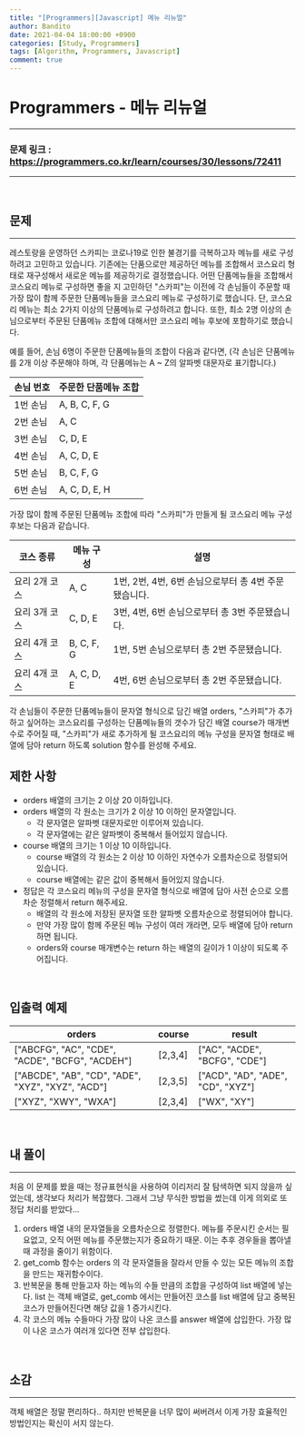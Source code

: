```yaml
---
title: "[Programmers][Javascript] 메뉴 리뉴얼"
author: Bandito
date: 2021-04-04 18:00:00 +0900
categories: [Study, Programmers]
tags: [Algorithm, Programmers, Javascript]
comment: true
---
```

 
# Programmers - 메뉴 리뉴얼

***
### 문제 링크 : <https://programmers.co.kr/learn/courses/30/lessons/72411>

***

<br/>

## 문제
***

레스토랑을 운영하던 스카피는 코로나19로 인한 불경기를 극복하고자 메뉴를 새로 구성하려고 고민하고 있습니다.
기존에는 단품으로만 제공하던 메뉴를 조합해서 코스요리 형태로 재구성해서 새로운 메뉴를 제공하기로 결정했습니다. 어떤 단품메뉴들을 조합해서 코스요리 메뉴로 구성하면 좋을 지 고민하던 "스카피"는 이전에 각 손님들이 주문할 때 가장 많이 함께 주문한 단품메뉴들을 코스요리 메뉴로 구성하기로 했습니다.
단, 코스요리 메뉴는 최소 2가지 이상의 단품메뉴로 구성하려고 합니다. 또한, 최소 2명 이상의 손님으로부터 주문된 단품메뉴 조합에 대해서만 코스요리 메뉴 후보에 포함하기로 했습니다.

예를 들어, 손님 6명이 주문한 단품메뉴들의 조합이 다음과 같다면,
(각 손님은 단품메뉴를 2개 이상 주문해야 하며, 각 단품메뉴는 A ~ Z의 알파벳 대문자로 표기합니다.)

|손님 번호|주문한 단품메뉴 조합|
|-----|-----|
|1번 손님|A, B, C, F, G|
|2번 손님|A, C|
|3번 손님|C, D, E|
|4번 손님|A, C, D, E|
|5번 손님|B, C, F, G|
|6번 손님|A, C, D, E, H|

가장 많이 함께 주문된 단품메뉴 조합에 따라 "스카피"가 만들게 될 코스요리 메뉴 구성 후보는 다음과 같습니다.


|코스 종류|메뉴 구성|설명|
|-----|-----|-----|
|요리 2개 코스|A, C|1번, 2번, 4번, 6번 손님으로부터 총 4번 주문됐습니다.|
|요리 3개 코스|C, D, E|3번, 4번, 6번 손님으로부터 총 3번 주문됐습니다.|
|요리 4개 코스|B, C, F, G|1번, 5번 손님으로부터 총 2번 주문됐습니다.|
|요리 4개 코스|A, C, D, E|4번, 6번 손님으로부터 총 2번 주문됐습니다.|

각 손님들이 주문한 단품메뉴들이 문자열 형식으로 담긴 배열 orders, "스카피"가 추가하고 싶어하는 코스요리를 구성하는 단품메뉴들의 갯수가 담긴 배열 course가 매개변수로 주어질 때, "스카피"가 새로 추가하게 될 코스요리의 메뉴 구성을 문자열 형태로 배열에 담아 return 하도록 solution 함수를 완성해 주세요.

## 제한 사항

+ orders 배열의 크기는 2 이상 20 이하입니다.
+ orders 배열의 각 원소는 크기가 2 이상 10 이하인 문자열입니다.
    - 각 문자열은 알파벳 대문자로만 이루어져 있습니다.
    - 각 문자열에는 같은 알파벳이 중복해서 들어있지 않습니다.
+ course 배열의 크기는 1 이상 10 이하입니다.
    - course 배열의 각 원소는 2 이상 10 이하인 자연수가 오름차순으로 정렬되어 있습니다.
    - course 배열에는 같은 값이 중복해서 들어있지 않습니다.
+ 정답은 각 코스요리 메뉴의 구성을 문자열 형식으로 배열에 담아 사전 순으로 오름차순 정렬해서 return 해주세요.
    - 배열의 각 원소에 저장된 문자열 또한 알파벳 오름차순으로 정렬되어야 합니다.
    - 만약 가장 많이 함께 주문된 메뉴 구성이 여러 개라면, 모두 배열에 담아 return 하면 됩니다.
    - orders와 course 매개변수는 return 하는 배열의 길이가 1 이상이 되도록 주어집니다.

<br/>

## 입출력 예제

|orders|course|result|
|----|----|----|
|["ABCFG", "AC", "CDE", "ACDE", "BCFG", "ACDEH"]|[2,3,4]|["AC", "ACDE", "BCFG", "CDE"]|
|["ABCDE", "AB", "CD", "ADE", "XYZ", "XYZ", "ACD"]|[2,3,5]|["ACD", "AD", "ADE", "CD", "XYZ"]|
|["XYZ", "XWY", "WXA"]|[2,3,4]|["WX", "XY"]|



<br/>

## 내 풀이
***

처음 이 문제를 봤을 때는 정규표현식을 사용하여 이리저리 잘 탐색하면 되지 않을까 싶었는데, 생각보다 처리가 복잡했다. 그래서 그냥 무식한 방법을 썼는데 이게 의외로 또 정답 처리를 받았다...

1. orders 배열 내의 문자열들을 오름차순으로 정렬한다. 메뉴를 주문시킨 순서는 필요없고, 오직 어떤 메뉴를 주문했는지가 중요하기 때문. 이는 추후 경우들을 뽑아낼 때 과정을 줄이기 위함이다.
2. get_comb 함수는 orders 의 각 문자열들을 잘라서 만들 수 있는 모든 메뉴의 조합을 만드는 재귀함수이다.
3. 반복문을 통해 만들고자 하는 메뉴의 수들 만큼의 조합을 구성하여 list 배열에 넣는다. list 는 객체 배열로, get_comb 에서는 만들어진 코스를 list 배열에 담고 중복된 코스가 만들어진다면 해당 값을 1 증가시킨다.
4. 각 코스의 메뉴 수들마다 가장 많이 나온 코스를 answer 배열에 삽입한다. 가장 많이 나온 코스가 여러개 있다면 전부 삽입한다.

<script src="https://gist.github.com/Suppplier/a089124dca2cffb97a6b76a8ccf931ca.js"></script>


<br/>

## 소감
***

객체 배열은 정말 편리하다.. 하지만 반복문을 너무 많이 써버려서 이게 가장 효율적인 방법인지는 확신이 서지 않는다.
